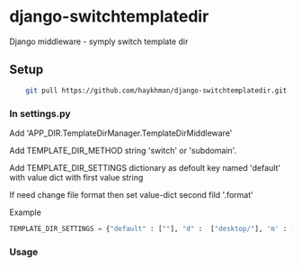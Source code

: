 # django-switchtemplatedir
Django middleware - symply switch template dir
<h2>Setup</h2>

```sh
    git pull https://github.com/haykhman/django-switchtemplatedir.git
```

<h3>In settings.py</h3>
<p>Add 'APP_DIR.TemplateDirManager.TemplateDirMiddleware'</p>
<p>Add TEMPLATE_DIR_METHOD string 'switch' or 'subdomain'.</p>
<p>Add TEMPLATE_DIR_SETTINGS dictionary as defoult key named 'default' with value dict with first value string</p>
<p>If need change file format then set value-dict second fild '.format'</p>
<p>Example</p>

```python
TEMPLATE_DIR_SETTINGS = {"default" : [""], "d" :  ["desktop/"], 'm' : ["mobile/", ".html"]}
```

<h3>Usage</h3>
<p></p>
